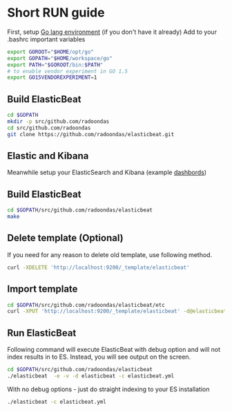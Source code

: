 # Short RUN guide

First, setup [Go lang environment](https://golang.org/doc/install) (if you don't have it already)
Add to your .bashrc important variables

```bash
export GOROOT="$HOME/opt/go"
export GOPATH="$HOME/workspace/go"
export PATH="$GOROOT/bin:$PATH"
# to enable vendor experiment in GO 1.5
export GO15VENDOREXPERIMENT=1
```

## Build ElasticBeat

```bash
cd $GOPATH
mkdir -p src/github.com/radoondas
cd src/github.com/radoondas
git clone https://github.com/radoondas/elasticbeat.git
```

## Elastic and Kibana
Meanwhile setup your ElasticSearch and Kibana (example [dashbords](https://github.com/radoondas/elasticbeat/tree/master/kibana))

## Build ElasticBeat

```bash
cd $GOPATH/src/github.com/radoondas/elasticbeat
make
```

## Delete template (Optional)
If you need for any reason to delete old template, use following method.

```bash
curl -XDELETE 'http://localhost:9200/_template/elasticbeat'
```

## Import template
```bash
cd $GOPATH/src/github.com/radoondas/elasticbeat/etc
curl -XPUT 'http://localhost:9200/_template/elasticbeat' -d@elasticbeat.template.json
```

## Run ElasticBeat

Following command will execute ElasticBeat with debug option and will not index results in to ES. Instead, you will see output on the screen.
```bash
cd $GOPATH/src/github.com/radoondas/elasticbeat
./elasticbeat  -e -v -d elasticbeat -c elasticbeat.yml
```

With no debug options - just do straight indexing to your ES installation

```bash
./elasticbeat -c elasticbeat.yml
```

